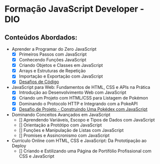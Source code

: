 # Formação JavaScript Developer - DIO

## Conteúdos Abordados:
- Aprender a Programar do Zero JavaScript
    - [x] Primeiros Passos com JavaScript
    - [x] Conhecendo Funções JavaScript
    - [x] Criando Objetos e Classes em JavaScript
    - [x] Arrays e Estruturas de Repetição
    - [x] Importação e Exportação com JavaScript
    - [x] [Desafios de Código](https://github.com/KayllaneGPina/Formacao-JavaScript/tree/main/desafios-codigos)
- JavaScript para Web: Fundamentos de HTML, CSS e APIs na Prática
    - [x] Introdução ao Desenvolvimento Web com JavaScript
    - [x] Criando um Projeto com HTML/CSS para Listagem de Pokémon
    - [x] Dominando o Protocolo HTTP e Integrando com a PokeAPI
    - [x] [Desafio de Projeto - Construindo Uma Pokédex com JavaScript](https://github.com/KayllaneGPina/Formacao-JavaScript/tree/main/desafios-projetos)
- Dominando Conceitos Avançados em JavaScript
    - [] Aprendendo Variáveis, Escopo e Tipos de Dados com JavaScript
    - [] Orientação a Protótipo com JavaScript
    - [] Funções e Manipulação de Listas com JavaScript
    - [] Promises e Assincronismo com JavaScript
- Currículo Online com HTML, CSS e JavaScript: Da Prototipação ao Deploy
    - [] Criando e Estilizando uma Página de Portifólio Profissional com CSS e JavaScript